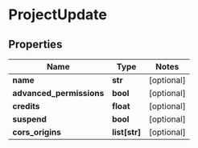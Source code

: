 # ProjectUpdate

## Properties
Name | Type | Notes
------------ | ------------- | -------------
**name** | **str** | [optional]
**advanced_permissions** | **bool** | [optional]
**credits** | **float** | [optional]
**suspend** | **bool** | [optional]
**cors_origins** | **list[str]** | [optional]



